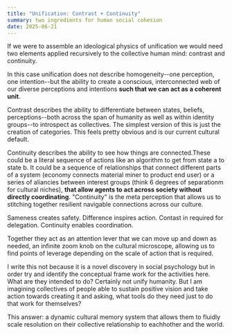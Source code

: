 ```yaml
---
title: "Unification: Contrast + Continuity"
summary: two ingredients for human social cohesion
date: 2025-06-21
---
```


If we were to assemble an ideological physics of unification we would need two elements applied recursively to the collective human mind: contrast and continuity. 

In this case unification does not describe homogeneity--one perception, one intention--but the ability to create a conscious, interconnected web of our diverse perceptions and intentions **such that we can act as a coherent unit**. 

Contrast describes the ability to differentiate between states, beliefs, perceptions--both across the span of humanity as well as within identity groups--to introspect as collectives. The simplest version of this is just the creation of categories. This feels pretty obvious and is our current cultural default. 

Continuity describes the ability to see how things are connected.These could be a literal sequence of actions like an algorithm to get from state a to state b. It could be a sequence of relationships that connect different parts of a system (economy connects material miner to product end user) or a series of aliancies between interest groups (think 6 degrees of separationm for cultural niches), **that allow agents to act across society without directly coordinating**. "Continuity" is the meta perception that allows us to stitching together resilient navigable connections across our culture. 

Sameness creates safety. Difference inspires action.
Contast in required for delegation. Continuity enables coordination. 

Together they act as an attention lever that we can move up and down as needed, an infinite zoom knob on the cultural microscope, allowing us to find points of leverage depending on the scale of action that is required. 

I write this not because it is a novel discovery in social psychology but in order try and identify the conceptual frame work for the activities here. What are they intended to do? Certainly not unify humanity. But I am imagining collectives of people able to sustain positive vision and take action towards creating it and asking, what tools do they need just to do that work for themselves? 

This answer: a dynamic cultural memory system that allows them to fluidly scale resolution on their collective relationship to eachhother and the world. 